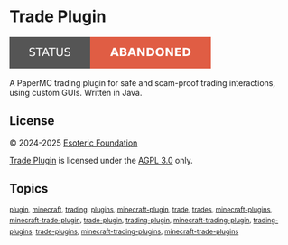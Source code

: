 # Trade Plugin

[![Project status: abandoned](./assets/images/badges/status.svg)](/)

A PaperMC trading plugin for safe and scam-proof trading interactions, using custom GUIs. Written in Java.

## License

&copy; 2024-2025 [Esoteric Foundation](https://esoteric.foundation)

[Trade Plugin](/) is licensed under the [AGPL 3.0](./LICENSE) only.

## Topics

<sup>[plugin](https://github.com/topics/plugin), [minecraft](https://github.com/topics/minecraft), [trading](https://github.com/topics/trading), [plugins](https://github.com/topics/plugins), [minecraft-plugin](https://github.com/topics/minecraft-plugin), [trade](https://github.com/topics/trade), [trades](https://github.com/topics/trades), [minecraft-plugins](https://github.com/topics/minecraft-plugins), [minecraft-trade-plugin](https://github.com/topics/minecraft-trade-plugin), [trade-plugin](https://github.com/topics/trade-plugin), [trading-plugin](https://github.com/topics/trading-plugin), [minecraft-trading-plugin](https://github.com/topics/minecraft-trading-plugin), [trading-plugins](https://github.com/topics/trading-plugins), [trade-plugins](https://github.com/topics/trade-plugins), [minecraft-trading-plugins](https://github.com/topics/minecraft-trading-plugins), [minecraft-trade-plugins](https://github.com/topics/minecraft-trade-plugins)</sup>

